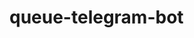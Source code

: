 # queue-telegram-bot

<!-- https://docs.google.com/document/d/1IRDkZ1_x7HtzHj8-TqcKiel5vHTuCX1spIWOSR8Ne4k/edit

commands:
add_teacher
add_subject

add_student?
add_student_to_queue?

all_teachers
all_subjects
all_students -->
